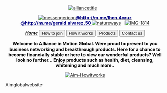 <center>
<p><a href="https://imgbb.com/"><img alt="alliancetitle" src="https://i.ibb.co/TmXLR14/alliancetitle.jpg" border="0" /></a> &nbsp; &nbsp;</p>
<p><a href="http://m.me/lhen.4cruz "><img alt="messengericon" src="https://i.ibb.co/WKRb50X/messengericon.png" border="0" /><span style="color: #000080;"><strong>@http://m.me/lhen.4cruz </strong></span></a><span style="color: #000080;"> <strong><a style="color: #000080;" href="http://m.me/gerald.alvarez.50">@http://m.me/gerald.alvarez.50&nbsp;</a></strong></span><a href="https://imgbb.com/"><img alt="natureways" src="https://i.ibb.co/hsHf7vy/natureways.png" border="0" /></a><img alt="" src="&lt;a href=&quot;https://imgbb.com/&quot;&gt;&lt;img src=&quot;https://i.ibb.co/bNJWMYn/natureways.png&quot; alt=&quot;natureways&quot; border=&quot;0&quot;&gt;&lt;/a&gt;" /> &nbsp; <a href="https://imgbb.com/"><img alt="IMG-1814" src="https://i.ibb.co/D8D195w/IMG-1814.jpg" border="0" /></a></p>
<p><em><strong><a href="file:///C:/Users/Geral/Documents/Aimglobaltest1.html">Home</a></strong></em>&nbsp;<button>How to join</button> <button>How it works</button> <button>Products </button> <button> Contact us</button></p>
<form></form><strong><span style="color: #000000;">Welcome to Alliance in Motion Global. Were proud to present to you business networking and breakthrough products. Here for a chance to become financially stable or here to view our wonderful products? Well look no further... Enjoy products such as health, diet, cleansing, whitening and much more..</span></strong><form></form><form></form><form></form><form></form><form><strong></strong><strong></strong></form><form></form><form></form><form></form><form></form><a href="https://ibb.co/1vbdMcK"><img alt="Aim-Howitworks" src="https://i.ibb.co/Vj3Qx6D/Aim-Howitworks.png" border="0" /></a></center>
<p>Aimglobalwebsite</p>

